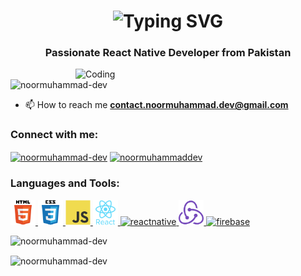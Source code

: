 <h1 align="center"><a><img src="https://readme-typing-svg.demolab.com?font=Fira+Code&weight=800&size=32&duration=3500&center=true&vCenter=true&random=false&width=435&lines=Hi+There!%F0%9F%91%8B;I'm+Noor+Muhammad!" alt="Typing SVG" /></a></h1>

<h3 align="center">Passionate React Native Developer from Pakistan</h3>

<img align="right" alt="Coding" width="400" src="https://cdn.dribbble.com/users/795597/screenshots/6081444/mobile_development2.gif" />

<p align="left">
  <img
    src="https://komarev.com/ghpvc/?username=noormuhammad-dev&label=Profile%20views&color=0e75b6&style=flat"
    alt="noormuhammad-dev"
  />
</p>

- 📫 How to reach me **contact.noormuhammad.dev@gmail.com**

<h3 align="left">Connect with me:</h3>
<p align="left">
  <a href="https://linkedin.com/in/noormuhammad-dev" target="blank"
    ><img
      align="center"
      src="https://raw.githubusercontent.com/rahuldkjain/github-profile-readme-generator/master/src/images/icons/Social/linked-in-alt.svg"
      alt="noormuhammad-dev"
      height="30"
      width="40"
  /></a>
  <a href="https://instagram.com/noormuhammaddev" target="blank"><img align="center" src="https://raw.githubusercontent.com/rahuldkjain/github-profile-readme-generator/master/src/images/icons/Social/instagram.svg" alt="noormuhammaddev" height="30" width="40" /></a>
</p>

<h3 align="left">Languages and Tools:</h3>
<p align="left">
    <a href="https://www.w3.org/html/" target="_blank" rel="noreferrer">
      <img
        src="https://raw.githubusercontent.com/devicons/devicon/master/icons/html5/html5-original-wordmark.svg"
        alt="html5"
        width="40"
        height="40"
        />
        </a>
        <a href="https://www.w3schools.com/css/" target="_blank" rel="noreferrer">
            <img
            src="https://raw.githubusercontent.com/devicons/devicon/master/icons/css3/css3-original-wordmark.svg"
            alt="css3"
            width="40"
            height="40"
            />
            </a>
            <a
            href="https://developer.mozilla.org/en-US/docs/Web/JavaScript"
            target="_blank"
            rel="noreferrer"
            >
            <img
            src="https://raw.githubusercontent.com/devicons/devicon/master/icons/javascript/javascript-original.svg"
            alt="javascript"
            width="40"
            height="40"
            />
            </a>
            <a href="https://reactjs.org/" target="_blank" rel="noreferrer">
                <img
      src="https://raw.githubusercontent.com/devicons/devicon/master/icons/react/react-original-wordmark.svg"
      alt="react"
      width="40"
      height="40"
      />
      </a>
      <a href="https://reactnative.dev/" target="_blank" rel="noreferrer">
          <img
          src="https://reactnative.dev/img/header_logo.svg"
          alt="reactnative"
          width="40"
          height="40"
          />
          </a>
          <a href="https://redux.js.org" target="_blank" rel="noreferrer">
              <img
              src="https://raw.githubusercontent.com/devicons/devicon/master/icons/redux/redux-original.svg"
              alt="redux"
              width="40"
              height="40"
              />
              </a>
            <a href="https://firebase.google.com/" target="_blank" rel="noreferrer">
              <img
                src="https://www.vectorlogo.zone/logos/firebase/firebase-icon.svg"
                alt="firebase"
                width="40"
                height="40"
              />
            </a>
              </p>

<p style="display: flex">
  <img
    src="https://github-readme-stats.vercel.app/api/top-langs?username=noormuhammad-dev&show_icons=true&locale=en&layout=compact"
    alt="noormuhammad-dev"
  />
</p>


<p>
  <img
    align="center"
    src="https://github-readme-streak-stats.herokuapp.com/?user=noormuhammad-dev&"
    alt="noormuhammad-dev"
  />
</p>

